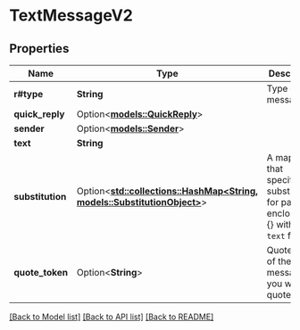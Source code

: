 # TextMessageV2

## Properties

Name | Type | Description | Notes
------------ | ------------- | ------------- | -------------
**r#type** | **String** | Type of message | 
**quick_reply** | Option<[**models::QuickReply**](QuickReply.md)> |  | [optional]
**sender** | Option<[**models::Sender**](Sender.md)> |  | [optional]
**text** | **String** |  | 
**substitution** | Option<[**std::collections::HashMap<String, models::SubstitutionObject>**](SubstitutionObject.md)> | A mapping that specifies substitutions for parts enclosed in {} within the `text` field. | [optional]
**quote_token** | Option<**String**> | Quote token of the message you want to quote. | [optional]

[[Back to Model list]](../README.md#documentation-for-models) [[Back to API list]](../README.md#documentation-for-api-endpoints) [[Back to README]](../README.md)


